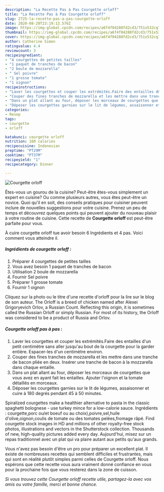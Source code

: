 ```yaml
---
description: "La Recette Pas à Pas Courgette orloff"
title: "La Recette Pas à Pas Courgette orloff"
slug: 2725-la-recette-pas-a-pas-courgette-orloff
date: 2020-08-20T23:19:13.576Z
image: https://img-global.cpcdn.com/recipes/a6f4f04288fd2cd3/751x532cq70/courgette-orloff-photo-principale-de-la-recette.jpg
thumbnail: https://img-global.cpcdn.com/recipes/a6f4f04288fd2cd3/751x532cq70/courgette-orloff-photo-principale-de-la-recette.jpg
cover: https://img-global.cpcdn.com/recipes/a6f4f04288fd2cd3/751x532cq70/courgette-orloff-photo-principale-de-la-recette.jpg
author: Catherine Simon
ratingvalue: 4.4
reviewcount: 3
recipeingredient:
- "4 courgettes de petites tailles"
- "1 paquet de tranches de bacon"
- "2 boule de mozzarella"
- " Sel poivre"
- "1 grosse tomate"
- "1 oignon"
recipeinstructions:
- "Laver les courgettes et couper les extrémités.Faire des entailles d&#39;un petit centimètre sans aller jusqu&#39;au bout de la courgette pour la garder entière. Espacer-les d&#39;un centimètre environ."
- "Couper des fines tranches de mozzarella et les mettre dans une tranche de bacon pliée en deux. Insérer une tranche de bacon à la mozzarella dans chaque entaille."
- "Dans un plat allant au four, déposer les morceaux de courgettes que vous avez en ayant fait les entailles. Ajouter l&#39;oignon et la tomate détaillés en morceaux."
- "Déposer les courgettes garnies sur le lit de légumes, assaisonner et cuire à 180 degrés pendant 45 à 50 minutes."
categories:
- Resep
tags:
- courgette
- orloff

katakunci: courgette orloff 
nutrition: 160 calories
recipecuisine: Indonesian
preptime: "PT29M"
cooktime: "PT37M"
recipeyield: "1"
recipecategory: Dinner

---
```



![Courgette orloff](https://img-global.cpcdn.com/recipes/a6f4f04288fd2cd3/751x532cq70/courgette-orloff-photo-principale-de-la-recette.jpg)

Êtes-vous un gourou de la cuisine? Peut-être êtes-vous simplement un expert en cuisine? Ou comme plusieurs autres, vous êtes peut-être un novice. Quoi qu'il en soit, des conseils pratiques pour cuisiner peuvent inclure de nouvelles suggestions pour votre cuisine. Prenez un peu de temps et découvrez quelques points qui peuvent ajouter du nouveau plaisir à votre routine de cuisine. Cette recette de <strong> Courgette orloff </strong> est peut-être parfaite pour vous.

<!--inarticleads1-->

À cuire courgette orloff tue avoir besoin 6 Ingrédients et 4 pas. Voici comment vous atteindre il.

##### Ingrédients de courgette orloff :

1. Préparer 4 courgettes de petites tailles
1. Vous avez besoin 1 paquet de tranches de bacon
1. Utilisation 2 boule de mozzarella
1. Fournir  Sel poivre
1. Préparer 1 grosse tomate
1. Fournir 1 oignon


Cliquez sur la photo ou le titre d&#39;une recette d&#39;orloff pour la lire sur le blog de son auteur. The Orloff is a breed of chicken named after Alexei Grigoryevich Orlov, a Russian Count. Reflecting this origin, it is sometimes called the Russian Orloff or simply Russian. For most of its history, the Orloff was considered to be a product of Russia and Orlov. 

<!--inarticleads2-->

##### Courgette orloff pas à pas :

1. Laver les courgettes et couper les extrémités.Faire des entailles d&#39;un petit centimètre sans aller jusqu&#39;au bout de la courgette pour la garder entière. Espacer-les d&#39;un centimètre environ.
1. Couper des fines tranches de mozzarella et les mettre dans une tranche de bacon pliée en deux. Insérer une tranche de bacon à la mozzarella dans chaque entaille.
1. Dans un plat allant au four, déposer les morceaux de courgettes que vous avez en ayant fait les entailles. Ajouter l&#39;oignon et la tomate détaillés en morceaux.
1. Déposer les courgettes garnies sur le lit de légumes, assaisonner et cuire à 180 degrés pendant 45 à 50 minutes.


Spiralized courgettes make a healthier alternative to pasta in the classic spaghetti bolognese - use turkey mince for a low-calorie sauce. Ingrédients : courgette,porc ou/et boeuf ou au choix),poivre,sel,huile d&#39;olive,oignon,coulis de tomate ou des tomates pelées,fromage râpé. Find courgette stock images in HD and millions of other royalty-free stock photos, illustrations and vectors in the Shutterstock collection. Thousands of new, high-quality pictures added every day. Aujourd&#39;hui, misez sur un repas traditionnel avec un plat qui va plaire autant aux petits qu&#39;aux grands. 

<!--inarticleads1-->

<p>
Vous n'avez pas besoin d'être un pro pour préparer un excellent plat. Il existe de nombreuses recettes qui semblent difficiles et frustrantes, mais qui sont en réalité plutôt simples parmi celles de Courgette orloff. Nous espérons que cette recette vous aura vraiment donné confiance en vous pour la prochaine fois que vous resterez dans la zone de cuisson.
</p>

<p>
<i>Si vous trouvez cette Courgette orloff recette utile, partagez-la avec vos amis ou votre famille, merci et bonne chance.</i>
</p>
